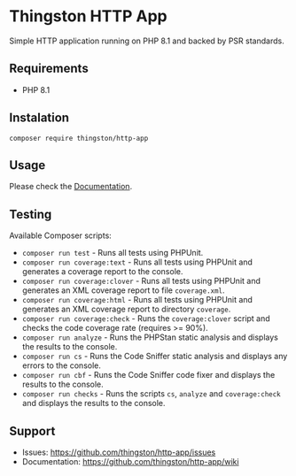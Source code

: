 # Thingston HTTP App

Simple HTTP application running on PHP 8.1 and backed by PSR standards.

## Requirements

- PHP 8.1

## Instalation

`composer require thingston/http-app`

## Usage

Please check the [Documentation](https://github.com/thingston/http-app/wiki).

## Testing

Available Composer scripts:

- `composer run test` - Runs all tests using PHPUnit.
- `composer run coverage:text` - Runs all tests using PHPUnit and generates a coverage report to the console.
- `composer run coverage:clover` - Runs all tests using PHPUnit and generates an XML coverage report to file `coverage.xml`.
- `composer run coverage:html` - Runs all tests using PHPUnit and generates an XML coverage report to directory `coverage`.
- `composer run coverage:check` - Runs the `coverage:clover` script and checks the code coverage rate (requires >= 90%).
- `composer run analyze` - Runs the PHPStan static analysis and displays the results to the console.
- `composer run cs` - Runs the Code Sniffer static analysis and displays any errors to the console.
- `composer run cbf` - Runs the Code Sniffer code fixer and displays the results to the console.
- `composer run checks` - Runs the scripts `cs`, `analyze` and `coverage:check` and displays the results to the console.

## Support

- Issues: https://github.com/thingston/http-app/issues
- Documentation: https://github.com/thingston/http-app/wiki